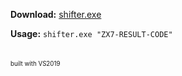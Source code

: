 **Download:** [shifter.exe](https://github.com/x0reaxeax/ZX7-RE/releases)

**Usage:** `shifter.exe "ZX7-RESULT-CODE"`
</br>
</br>
</br>
<sub><sup>built with VS2019</sub></sup>

